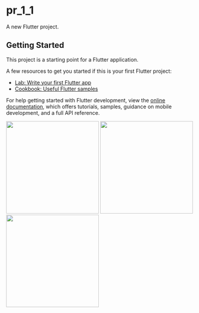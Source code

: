 # pr_1_1

A new Flutter project.

## Getting Started

This project is a starting point for a Flutter application.

A few resources to get you started if this is your first Flutter project:

- [Lab: Write your first Flutter app](https://docs.flutter.dev/get-started/codelab)
- [Cookbook: Useful Flutter samples](https://docs.flutter.dev/cookbook)

For help getting started with Flutter development, view the
[online documentation](https://docs.flutter.dev/), which offers tutorials,
samples, guidance on mobile development, and a full API reference.

<img src="https://user-images.githubusercontent.com/121868259/213665184-b9ec056c-4ee6-4653-b344-1bf9661ea797.png" width="250px">
<img src="https://user-images.githubusercontent.com/121868259/213665515-37f1ca4b-0545-4824-a523-ffe00882f328.png" width="250px">
<img src="https://user-images.githubusercontent.com/121868259/213665660-3955eda0-6c64-4ec5-a67f-b68ace512f1a.png" width="250px">
